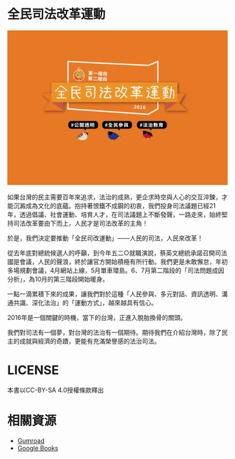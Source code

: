 # 全民司法改革運動

![](cover.jpg)

如果台灣的民主需要百年來追求，法治的成熟，更企求時空與人心的交互淬鍊，才能沉澱成為文化的底蘊。抱持著恨鐵不成鋼的初衷，我們投身司法議題已經21年，透過倡議、社會運動、培育人才，在司法議題上不斷發聲，一路走來，始終堅持司法改革要由下而上，人民才是司法改革的主角！

於是，我們決定要推動「全民司改運動」——人民的司法，人民來改革！

從去年底對總統候選人的呼籲，到今年五二○就職演說，蔡英文總統承諾召開司法國是會議，人民的聲浪，終於讓官方開始積極有所行動。我們更是未敢懈怠，年初多場規劃會議，4月網站上線，5月單車環島。6、7月第二階段的「司法問題成因分析」，為10月的第三階段開始暖身。

一點一滴累積下來的成果，讓我們對於這種「人民參與、多元對話、資訊透明、溝通共識、深化法治」的「運動方式」，越來越具有信心。

2016年是一個關鍵的時機，當下的台灣，正進入脫胎換骨的關頭。

我們對司法有一個夢，對台灣的法治有一個期待。期待我們在介紹台灣時，除了民主的成就與經濟的奇蹟，更能有充滿榮譽感的法治司法。

# LICENSE

本書以CC-BY-SA 4.0授權條款釋出

# 相關資源

* [Gumroad](https://gum.co/justice-care)
* [Google Books](https://play.google.com/store/books/details/%E8%B2%A1%E5%9C%98%E6%B3%95%E4%BA%BA%E6%B0%91%E9%96%93%E5%8F%B8%E6%B3%95%E6%94%B9%E9%9D%A9%E5%9F%BA%E9%87%91%E6%9C%83_%E5%85%A8%E6%B0%91%E5%8F%B8%E6%B3%95%E6%94%B9%E9%9D%A9%E9%81%8B%E5%8B%95?id=ju4pDQAAQBAJ)

